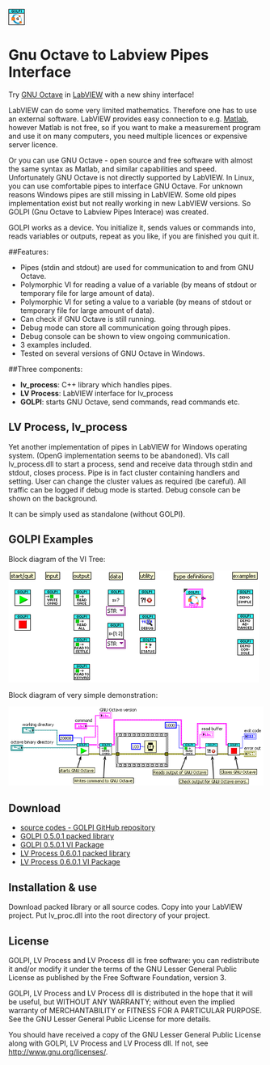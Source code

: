 ![GOLPI logo](GOLPI/GOLPI.png?raw=true "GOLPI logo")
# Gnu Octave to Labview Pipes Interface

Try [GNU Octave](https://www.gnu.org/software/octave/) in [LabVIEW](http://www.ni.com/labview/)
with a new shiny interface!

LabVIEW can do some very limited mathematics. Therefore one has to use an external software. LabVIEW
provides easy connection to e.g. [Matlab](https://www.mathworks.com/products/matlab/), however
Matlab is not free, so if you want to make a measurement program and use it on many computers, you
need multiple licences or expensive server licence. 

Or you can use GNU Octave - open source and free software with almost the same
syntax as Matlab, and similar capabilities and speed. Unfortunately GNU Octave is not directly
supported by LabVIEW. In Linux, you can use comfortable pipes to interface GNU Octave. For unknown
reasons Windows pipes are still missing in LabVIEW. Some old pipes implementation exist but not
really working in new LabVIEW versions. So GOLPI (Gnu Octave to Labview Pipes Interace) was created.

GOLPI works as a device. You initialize it, sends values or commands into, reads variables or
outputs, repeat as you like, if you are finished you quit it.

##Features:

- Pipes (stdin and stdout) are used for communication to and from GNU Octave.
- Polymorphic VI for reading a value of a variable (by means of stdout or temporary file for large amount of data).
- Polymorphic VI for seting a value to a variable (by means of stdout or temporary file for large amount of data).
- Can check if GNU Octave is still running.
- Debug mode can store all communication going through pipes.
- Debug console can be shown to view ongoing communication.
- 3 examples included.
- Tested on several versions of GNU Octave in Windows.

##Three components:

- **lv_process**: C++ library which handles pipes.
- **LV Process**: LabVIEW interface for lv_process
- **GOLPI**: starts GNU Octave, send commands, read commands etc.

## LV Process, lv_process
Yet another implementation of pipes in LabVIEW for Windows operating system. (OpenG implementation
seems to be abandoned). VIs call lv_process.dll to start a process, send and receive data through
stdin and stdout, closes process. Pipe is in fact cluster containing handlers and setting. User can
change the cluster values as required (be careful). All traffic can be logged if debug mode is
started. Debug console can be shown on the background.

It can be simply used as standalone (without GOLPI).

## GOLPI Examples 

Block diagram of the VI Tree: 

![GOLPI VI Tree](GOLPI_VI_Tree.png?raw=true "GOLPI VI Tree")

Block diagram of very simple demonstration: 

![GOLPI block diagram](GOLPI_Demo_-_Simple_Use.png?raw=true "GOLPI block diagram")

## Download
- [source codes - GOLPI GitHub repository](https://github.com/KaeroDot/GOLPI)
- [GOLPI 0.5.0.1 packed library](https://github.com/KaeroDot/GOLPI/tree/master/builds/GOLPI%200.5.0.1)
- [GOLPI 0.5.0.1 VI Package](https://github.com/KaeroDot/GOLPI/blob/master/builds/golpi_lvlib-0.5.0.1.vip?raw=true)
- [LV Process 0.6.0.1 packed library](https://github.com/KaeroDot/GOLPI/tree/master/builds/LV%20Process%200.6.0.1)
- [LV Process 0.6.0.1 VI Package](https://github.com/KaeroDot/GOLPI/blob/master/builds/lv_process_lvlib-0.6.0.1.vip?raw=true)

## Installation & use
Download packed library or all source codes. Copy into your LabVIEW project. Put lv_proc.dll into
the root directory of your project.

## License
GOLPI, LV Process and LV Process dll is free software: you can redistribute it and/or modify
it under the terms of the GNU Lesser General Public License as published by
the Free Software Foundation, version 3.

GOLPI, LV Process and LV Process dll  is distributed in the hope that it will be useful,
but WITHOUT ANY WARRANTY; without even the implied warranty of
MERCHANTABILITY or FITNESS FOR A PARTICULAR PURPOSE.  See the
GNU Lesser General Public License for more details.

You should have received a copy of the GNU Lesser General Public License
along with GOLPI, LV Process and LV Process dll.  If not, see <http://www.gnu.org/licenses/>.
